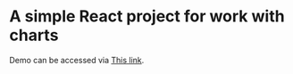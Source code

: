 # A simple React project for work with charts

Demo can be accessed via [This link](https://users-chart.netlify.app/).
 